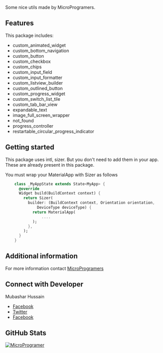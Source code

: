 <!-- 
This README describes the package. If you publish this package to pub.dev,
this README's contents appear on the landing page for your package.

For information about how to write a good package README, see the guide for
[writing package pages](https://dart.dev/guides/libraries/writing-package-pages). 

For general information about developing packages, see the Dart guide for
[creating packages](https://dart.dev/guides/libraries/create-library-packages)
and the Flutter guide for
[developing packages and plugins](https://flutter.dev/developing-packages). 
-->

Some nice utils made by MicroProgramers.

## Features

This package includes:

- custom_animated_widget
- custom_bottom_navigation
- custom_button
- custom_checkbox
- custom_chips
- custom_input_field
- custom_input_formatter
- custom_listview_builder
- custom_outlined_button
- custom_progress_widget
- custom_switch_list_tile
- custom_tab_bar_view
- expandable_text
- image_full_screen_wrapper
- not_found
- progress_controller
- restartable_circular_progress_indicator

## Getting started

This package uses intl, sizer. But you don't need to add them in your app. These are already present in this package.

You must wrap your MaterialApp with Sizer as follows

```dart
    class _MyAppState extends State<MyApp> {
      @override
      Widget build(BuildContext context) {
        return Sizer(
          builder: (BuildContext context, Orientation orientation,
              DeviceType deviceType) {
            return MaterialApp(
                ....
            );
          },
        );
      }
    }
```

## Additional information

For more information contact [MicroProgramers](https://microprogramers.com)

## Connect with Developer
 Mubashar Hussain
 - [Facebook](https://facebook.com/MicroProgramer)
 - [Twitter](https://facebook.com/MicroProgramer)
 - [Facebook](https://facebook.com/MicroProgramer)

## GitHub Stats

[![MicroProgramer](https://github-readme-stats.vercel.app/api?username=MicroProgramer)](https://github.com/anuraghazra/github-readme-stats)
